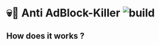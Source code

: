 # 💀🚫 Anti AdBlock-Killer ![build](https://travis-ci.org/lucasmrdt/no-adb-killer.svg?branch=master)

## How does it works ?

